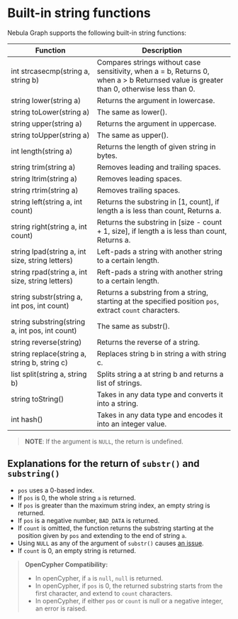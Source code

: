 # Built-in string functions

Nebula Graph supports the following built-in string functions:

Function| Description |
----  |  ----|
int strcasecmp(string a, string b) | Compares strings without case sensitivity, when a = b, Returns 0, when a > b Returnsed value is greater than 0, otherwise less than 0. |
string lower(string a) | Returns the argument in lowercase. |
string toLower(string a) | The same as lower(). |
string upper(string a) | Returns the argument in uppercase. |
string toUpper(string a) | The same as upper(). |
int length(string a) | Returns the length of given string in bytes. |
string trim(string a) | Removes leading and trailing spaces. |
string ltrim(string a) | Removes leading spaces. |
string rtrim(string a) | Removes trailing spaces. |
string left(string a, int count) | Returns the substring in [1, count], if length a is less than count, Returns a. |
string right(string a, int count) | Returns the substring in [size - count + 1, size], if length a is less than count, Returns a. |
string lpad(string a, int size, string letters) | Left-pads a string with another string to a certain length.|
string rpad(string a, int size, string letters)| Reft-pads a string with another string to a certain length.  |
string substr(string a, int pos, int count) | Returns a substring from a string, starting at the specified position `pos`, extract `count` characters. |
string substring(string a, int pos, int count) | The same as substr(). |
string reverse(string) | Returns the reverse of a string.
string replace(string a, string b, string c) | Replaces string b in string a with string c.
list split(string a, string b) | Splits string a at string b and returns a list of strings.
string toString() | Takes in any data type and converts it into a string.
int hash() | Takes in any data type and encodes it into an integer value. |

> **NOTE**: If the argument is `NULL`, the return is undefined.

## Explanations for the return of `substr()` and `substring()`

- `pos` uses a 0-based index.
- If `pos` is 0, the whole string `a` is returned.
- If `pos` is greater than the maximum string index, an empty string is returned.
- If `pos` is a negative number, `BAD_DATA` is returned.
- If `count` is omitted, the function returns the substring starting at the position given by `pos` and
extending to the end of string `a`.
- Using `NULL` as any of the argument of `substr()` causes [an issue](https://github.com/vesoft-inc/nebula-graph/issues/878).
- If `count` is 0, an empty string is returned.

> **OpenCypher Compatibility:**
>
> - In openCypher, if `a` is `null`, `null` is returned.
> - In openCypher, if `pos` is 0, the returned substring starts from the first character, and extend to `count` characters.
> - In openCypher, if either `pos` or `count` is null or a negative integer, an error is raised.

